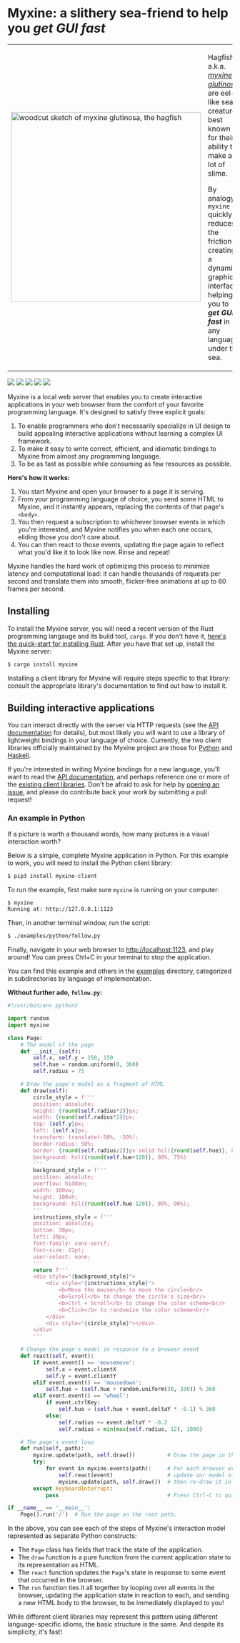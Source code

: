# Myxine: a slithery sea-friend to help you _get GUI fast_

<table style="border: 0">
<tr style="border: 0">
  <td width="40%" style="border: 0">
    <img src="https://github.com/kwf/myxine/raw/master/images/myxine_glutinosa.png" target="_blank" width="425px" alt="woodcut sketch of myxine glutinosa, the hagfish">
  </td>
  <td style="border: 0">
    <p>Hagfish, a.k.a. <a href="https://en.wikipedia.org/wiki/Hagfish"><i>myxine glutinosa</i></a>, are eel-like sea creatures best known for their ability to make a lot of slime.</p/>
    <p>By analogy, <code>myxine</code> quickly reduces the friction in creating a dynamic graphical interface, helping you to <b><i>get GUI fast</i></b> in any language under the sea.</p>
  </td>
</tr>
</table>

<p>
    <a href="https://crates.io/crates/myxine"><img src="https://img.shields.io/crates/d/myxine" /></a>
    <a href="https://crates.io/crates/myxine"><img src="https://img.shields.io/crates/v/myxine" /></a>
    <a href="https://pypi.org/project/myxine-client/"><img src="https://img.shields.io/pypi/v/myxine-client" /></a>
    <a href="https://hackage.haskell.org/package/myxine-client"><img src="https://img.shields.io/hackage/v/myxine-client" /></a>
    <a href="https://crates.io/crates/myxine"><img src="https://img.shields.io/crates/l/myxine" /></a>
</p>

Myxine is a local web server that enables you to create interactive applications
in your web browser from the comfort of your favorite programming language. It's
designed to satisfy three explicit goals:

1. To enable programmers who don't necessarily specialize in UI design to build
   appealing interactive applications without learning a complex UI framework.
2. To make it easy to write correct, efficient, and idiomatic bindings to Myxine
   from almost any programming language.
3. To be as fast as possible while consuming as few resources as possible.

**Here's how it works:**

1. You start Myxine and open your browser to a page it is serving.
2. From your programming language of choice, you send some HTML to Myxine, and
   it instantly appears, replacing the contents of that page's `<body>`.
3. You then request a subscription to whichever browser events in which you're
   interested, and Myxine notifies you when each one occurs, eliding those you
   don't care about.
4. You can then react to those events, updating the page again to reflect what
   you'd like it to look like now. Rinse and repeat!

Myxine handles the hard work of optimizing this process to minimize latency and
computational load: it can handle thousands of requests per second and
translate them into smooth, flicker-free animations at up to 60 frames per
second.

## Installing

To install the Myxine server, you will need a recent version of the Rust
programming langauge and its build tool, `cargo`. If you don't have it, [here's
the quick-start for installing
Rust](https://www.rust-lang.org/learn/get-started). After you have that set up,
install the Myxine server:

```bash
$ cargo install myxine
```

Installing a client library for Myxine will require steps specific to that
library: consult the appropriate library's documentation to find out how to
install it.

## Building interactive applications

You can interact directly with the server via HTTP requests (see the [API
documentation](API.md) for details), but most likely you will want to use a
library of lightweight bindings in your language of choice. Currently, the two
client libraries officially maintained by the Myxine project are those for
[Python](https://pypi.org/project/myxine-client/) and
[Haskell](https://hackage.haskell.org/package/myxine-client).

If you're interested in writing Myxine bindings for a new language, you'll want
to read the [API documentation](API.md), and perhaps reference one or more of
the [existing client libraries](clients/). Don't be afraid to ask for help by
[opening an issue](https://github.com/kwf/myxine/issues/new), and please
do contribute back your work by submitting a pull request!

### An example in Python

If a picture is worth a thousand words, how many pictures is a visual
interaction worth?

Below is a simple, complete Myxine application in Python. For this example to
work, you will need to install the Python client library:

``` bash
$ pip3 install myxine-client
```

To run the example, first make sure `myxine` is running on your computer:

``` bash
$ myxine
Running at: http://127.0.0.1:1123
```

Then, in another terminal window, run the script:

``` bash
$ ./examples/python/follow.py
```

Finally, navigate in your web browser to
[http://localhost:1123](http://localhost:1123), and play around! You can press
Ctrl+C in your terminal to stop the application.

You can find this example and others in the [examples](examples/) directory,
categorized in subdirectories by language of implementation.

**Without further ado, `follow.py`:**

``` python
#!/usr/bin/env python3

import random
import myxine

class Page:
    # The model of the page
    def __init__(self):
        self.x, self.y = 150, 150
        self.hue = random.uniform(0, 360)
        self.radius = 75

    # Draw the page's model as a fragment of HTML
    def draw(self):
        circle_style = f'''
        position: absolute;
        height: {round(self.radius*2)}px;
        width: {round(self.radius*2)}px;
        top: {self.y}px;
        left: {self.x}px;
        transform: translate(-50%, -50%);
        border-radius: 50%;
        border: {round(self.radius/2)}px solid hsl({round(self.hue)}, 80%, 80%);
        background: hsl({round(self.hue+120)}, 80%, 75%)
        '''
        background_style = f'''
        position: absolute;
        overflow: hidden;
        width: 100vw;
        height: 100vh;
        background: hsl({round(self.hue-120)}, 80%, 90%);
        '''
        instructions_style = f'''
        position: absolute;
        bottom: 30px;
        left: 30px;
        font-family: sans-serif;
        font-size: 22pt;
        user-select: none;
        '''
        return f'''
        <div style="{background_style}">
            <div style="{instructions_style}">
                <b>Move the mouse</b> to move the circle<br/>
                <b>Scroll</b> to change the circle's size<br/>
                <b>Ctrl + Scroll</b> to change the color scheme<br/>
                <b>Click</b> to randomize the color scheme<br/>
            </div>
            <div style="{circle_style}"></div>
        </div>
        '''

    # Change the page's model in response to a browser event
    def react(self, event):
        if event.event() == 'mousemove':
            self.x = event.clientX
            self.y = event.clientY
        elif event.event() == 'mousedown':
            self.hue = (self.hue + random.uniform(30, 330)) % 360
        elif event.event() == 'wheel':
            if event.ctrlKey:
                self.hue = (self.hue + event.deltaY * -0.1) % 360
            else:
                self.radius += event.deltaY * -0.2
                self.radius = min(max(self.radius, 12), 1000)

    # The page's event loop
    def run(self, path):
        myxine.update(path, self.draw())          # Draw the page in the browser.
        try:
            for event in myxine.events(path):     # For each browser event,
                self.react(event)                 # update our model of the page,
                myxine.update(path, self.draw())  # then re-draw it in the browser.
        except KeyboardInterrupt:
            pass                                  # Press Ctrl-C to quit.

if __name__ == '__main__':
    Page().run('/')  # Run the page on the root path.
```

In the above, you can see each of the steps of Myxine's interaction model
represented as separate Python constructs:

- The `Page` class has fields that track the state of the application.
- The `draw` function is a pure function from the current application state to
  its representation as HTML.
- The `react` function updates the `Page`'s state in response to some event that
  occurred in the browser.
- The `run` function ties it all together by looping over all events in the
  browser, updating the application state in reaction to each, and sending a new
  HTML body to the browser, to be immediately displayed to you!
  
While different client libraries may represent this pattern using different
language-specific idioms, the basic structure is the same. And despite its
simplicity, it's fast!
  
